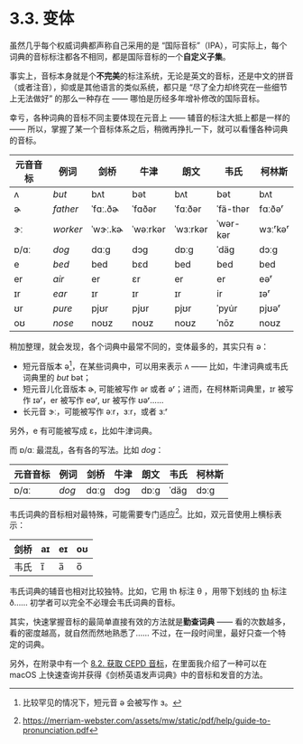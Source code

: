 # 3.3. 变体

虽然几乎每个权威词典都声称自己采用的是 “国际音标”（IPA），可实际上，每个词典的音标标注都各不相同，都是国际音标的一个**自定义子集**。

事实上，音标本身就是个**不完美**的标注系统，无论是英文的音标，还是中文的拼音（或者注音），抑或是其他语言的类似系统，都只是 “尽了全力却终究在一些细节上无法做好” 的那么一种存在 —— 哪怕是历经多年增补修改的国际音标。

幸亏，各种词典的音标不同主要体现在元音上 —— 辅音的标注大抵上都是一样的 —— 所以，掌握了某一个音标体系之后，稍微再挣扎一下，就可以看懂各种词典的音标。

| 元音音标                      | 例词     | 剑桥                             | 牛津                              | 朗文                              | 韦氏                              | 柯林斯                           |
| ----------------------------- | -------- | -------------------------------- | --------------------------------- | --------------------------------- | --------------------------------- | -------------------------------- |
| <span class="pho">ʌ</span>    | *but*    | <span class="pho">bʌt</span>     | <span class="pho">bət</span>      | <span class="pho">bʌt</span>      | <span class="pho">bət</span>      | <span class="pho">bʌt</span>     |
| <span class="pho">ɚ</span>    | *father* | <span class="pho">ˈfɑː.ðɚ</span> | <span class="pho">ˈfɑðər</span>   | <span class="pho">ˈfɑːðər</span>  | <span class="pho">ˈfä-thər</span> | <span class="pho">fɑːðəʳ</span>  |
| <span class="pho">ɝː</span>   | *worker* | <span class="pho">ˈwɝː.kɚ</span> | <span class="pho">ˈwəːrkər</span> | <span class="pho">ˈwɜːrkər</span> | <span class="pho">ˈwər-kər</span> | <span class="pho">wɜːʳkəʳ</span> |
| <span class="pho">ɒ/ɑː</span> | *dog*    | <span class="pho">dɑːɡ</span>    | <span class="pho">dɔɡ</span>      | <span class="pho">dɒːɡ</span>     | <span class="pho">ˈdäg</span>     | <span class="pho">dɔːg</span>    |
| <span class="pho">e</span>    | *bed*    | <span class="pho">bed</span>     | <span class="pho">bɛd</span>      | <span class="pho">bed</span>      | <span class="pho">bed</span>      | <span class="pho">bed</span>     |
| <span class="pho">er</span>   | *air*    | <span class="pho">er</span>      | <span class="pho">ɛr</span>       | <span class="pho">er</span>       | <span class="pho">er</span>       | <span class="pho">eəʳ</span>     |
| <span class="pho">ɪr</span>   | *ear*    | <span class="pho">ɪr</span>      | <span class="pho">ɪr</span>       | <span class="pho">ɪr</span>       | <span class="pho">ir</span>       | <span class="pho">ɪəʳ</span>     |
| <span class="pho">ʊr</span>   | *pure*   | <span class="pho">pjʊr</span>    | <span class="pho">pjʊr</span>     | <span class="pho">pjʊr</span>     | <span class="pho">ˈpyu̇r</span>    | <span class="pho">pjʊəʳ</span>   |
| <span class="pho">oʊ</span>   | *nose*   | <span class="pho">noʊz</span>    | <span class="pho">noʊz</span>     | <span class="pho">noʊz</span>     | <span class="pho">ˈnōz</span>     | <span class="pho">noʊz</span>    |

稍加整理，就会发现，各个词典中最常不同的，变体最多的，其实只有 <span class="pho">ə</span>：

* 短元音版本 <span class="pho">ə</span>[^1]，在某些词典中，可以用来表示 <span class="pho">ʌ</span> —— 比如，牛津词典或韦氏词典里的 *but* <span class="pho alt">bət</span>；
* 短元音儿化音版本 <span class="pho">ɚ</span>, 可能被写作 <span class="pho">ər</span> 或者 <span class="pho">əʳ</span>；进而，在柯林斯词典里，<span class="pho">ɪr</span> 被写作 <span class="pho">ɪəʳ</span>，<span class="pho">er</span> 被写作 <span class="pho">eəʳ</span>, <span class="pho">ʊr</span> 被写作 <span class="pho">ʊəʳ</span>……
* 长元音 <span class="pho">ɝː</span>，可能被写作 <span class="pho">əːr</span>，<span class="pho">ɜːr</span>，或者 <span class="pho">ɜːʳ</span>

另外，<span class="pho">e</span> 有可能被写成 <span class="pho">ɛ</span>，比如牛津词典。

而 <span class="pho">ɒ/ɑː</span> 最混乱，各有各的写法。比如 *dog*：

| 元音音标                      | 例词  | 剑桥                          | 牛津                         | 朗文                          | 韦氏                          | 柯林斯                        |
| ----------------------------- | ----- | ----------------------------- | ---------------------------- | ----------------------------- | ----------------------------- | ----------------------------- |
| <span class="pho">ɒ/ɑː</span> | *dog* | <span class="pho">dɑːɡ</span> | <span class="pho">dɔɡ</span> | <span class="pho">dɒːɡ</span> | <span class="pho">ˈdäg</span> | <span class="pho">dɔːg</span> |

韦氏词典的音标相对最特殊，可能需要专门适应[^2]。比如，双元音使用上横标表示：

| 剑桥 | <span class="pho">aɪ</span>  | <span class="pho">eɪ</span>  | <span class="pho">oʊ</span>  |
| ---- | --- | --- | --- |
| 韦氏 | <span class="pho">ɪ̅</span>   | <span class="pho">a̅</span>   | <span class="pho">o̅</span>   |

韦氏词典的辅音也相对比较独特。比如，它用 <span class="pho">th</span> 标注 <span class="pho">θ</span> ，用带下划线的 <u><span class="pho">th</span></u> 标注 <span class="pho">ð</span>…… 初学者可以完全不必理会韦氏词典的音标。

其实，快速掌握音标的最简单直接有效的方法就是**勤查词典** —— 看的次数越多，看的密度越高，就自然而然地熟悉了…… 不过，在一段时间里，最好只查一个特定的词典。

另外，在附录中有一个 [8.2. 获取 CEPD 音标](8.2-cepd-phonetics-and-sound)，在里面我介绍了一种可以在 macOS 上快速查询并获得《剑桥英语发声词典》中的音标和发音的方法。

[^1]: 比较罕见的情况下，短元音 <span class="pho">ə</span> 会被写作 <span class="pho">ɜ</span>。
[^2]: https://merriam-webster.com/assets/mw/static/pdf/help/guide-to-pronunciation.pdf
